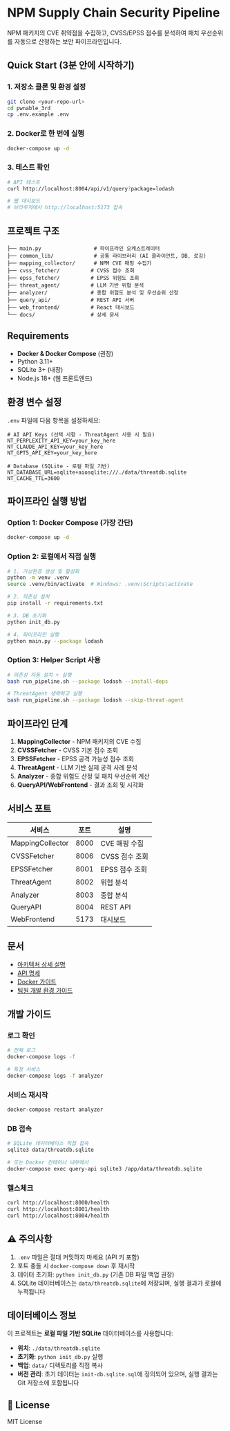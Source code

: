 # NPM Supply Chain Security Pipeline

NPM 패키지의 CVE 취약점을 수집하고, CVSS/EPSS 점수를 분석하여 패치 우선순위를 자동으로 산정하는 보안 파이프라인입니다.

## Quick Start (3분 안에 시작하기)

### 1. 저장소 클론 및 환경 설정
```bash
git clone <your-repo-url>
cd pwnable_3rd
cp .env.example .env
```

### 2. Docker로 한 번에 실행
```bash
docker-compose up -d
```

### 3. 테스트 확인
```bash
# API 테스트
curl http://localhost:8004/api/v1/query?package=lodash

# 웹 대시보드
# 브라우저에서 http://localhost:5173 접속
```

## 프로젝트 구조

```
├── main.py                 # 파이프라인 오케스트레이터
├── common_lib/             # 공통 라이브러리 (AI 클라이언트, DB, 로깅)
├── mapping_collector/      # NPM CVE 매핑 수집기
├── cvss_fetcher/          # CVSS 점수 조회
├── epss_fetcher/          # EPSS 위험도 조회
├── threat_agent/          # LLM 기반 위협 분석
├── analyzer/              # 종합 위험도 분석 및 우선순위 산정
├── query_api/             # REST API 서버
├── web_frontend/          # React 대시보드
└── docs/                  # 상세 문서
```

## Requirements

- **Docker & Docker Compose** (권장)
- Python 3.11+
- SQLite 3+ (내장)
- Node.js 18+ (웹 프론트엔드)

## 환경 변수 설정

`.env` 파일에 다음 항목을 설정하세요:

```env
# AI API Keys (선택 사항 - ThreatAgent 사용 시 필요)
NT_PERPLEXITY_API_KEY=your_key_here
NT_CLAUDE_API_KEY=your_key_here
NT_GPT5_API_KEY=your_key_here

# Database (SQLite - 로컬 파일 기반)
NT_DATABASE_URL=sqlite+aiosqlite:///./data/threatdb.sqlite
NT_CACHE_TTL=3600
```

## 파이프라인 실행 방법

### Option 1: Docker Compose (가장 간단)
```bash
docker-compose up -d
```

### Option 2: 로컬에서 직접 실행
```bash
# 1. 가상환경 생성 및 활성화
python -m venv .venv
source .venv/bin/activate  # Windows: .venv\Scripts\activate

# 2. 의존성 설치
pip install -r requirements.txt

# 3. DB 초기화
python init_db.py

# 4. 파이프라인 실행
python main.py --package lodash
```

### Option 3: Helper Script 사용
```bash
# 의존성 자동 설치 + 실행
bash run_pipeline.sh --package lodash --install-deps

# ThreatAgent 생략하고 실행
bash run_pipeline.sh --package lodash --skip-threat-agent
```

## 파이프라인 단계

1. **MappingCollector** - NPM 패키지의 CVE 수집
2. **CVSSFetcher** - CVSS 기본 점수 조회
3. **EPSSFetcher** - EPSS 공격 가능성 점수 조회
4. **ThreatAgent** - LLM 기반 실제 공격 사례 분석
5. **Analyzer** - 종합 위험도 산정 및 패치 우선순위 계산
6. **QueryAPI/WebFrontend** - 결과 조회 및 시각화

## 서비스 포트

| 서비스 | 포트 | 설명 |
|--------|------|------|
| MappingCollector | 8000 | CVE 매핑 수집 |
| CVSSFetcher | 8006 | CVSS 점수 조회 |
| EPSSFetcher | 8001 | EPSS 점수 조회 |
| ThreatAgent | 8002 | 위협 분석 |
| Analyzer | 8003 | 종합 분석 |
| QueryAPI | 8004 | REST API |
| WebFrontend | 5173 | 대시보드 |

## 문서

- [아키텍처 상세 설명](docs/ARCHITECTURE.md)
- [API 명세](docs/API.md)
- [Docker 가이드](docs/DOCKER.md)
- [팀원 개발 환경 가이드](SETUP.md)

## 개발 가이드

### 로그 확인
```bash
# 전체 로그
docker-compose logs -f

# 특정 서비스
docker-compose logs -f analyzer
```

### 서비스 재시작
```bash
docker-compose restart analyzer
```

### DB 접속
```bash
# SQLite 데이터베이스 직접 접속
sqlite3 data/threatdb.sqlite

# 또는 Docker 컨테이너 내부에서
docker-compose exec query-api sqlite3 /app/data/threatdb.sqlite
```

### 헬스체크
```bash
curl http://localhost:8000/health
curl http://localhost:8001/health
curl http://localhost:8004/health
```

## ⚠️ 주의사항

1. `.env` 파일은 절대 커밋하지 마세요 (API 키 포함)
2. 포트 충돌 시 `docker-compose down` 후 재시작
3. 데이터 초기화: `python init_db.py` (기존 DB 파일 백업 권장)
4. SQLite 데이터베이스는 `data/threatdb.sqlite`에 저장되며, 실행 결과가 로컬에 누적됩니다

## 데이터베이스 정보

이 프로젝트는 **로컬 파일 기반 SQLite** 데이터베이스를 사용합니다:

- **위치**: `./data/threatdb.sqlite`
- **초기화**: `python init_db.py` 실행
- **백업**: `data/` 디렉토리를 직접 복사
- **버전 관리**: 초기 데이터는 `init-db.sqlite.sql`에 정의되어 있으며, 실행 결과는 Git 저장소에 포함됩니다

## 📄 License

MIT License
